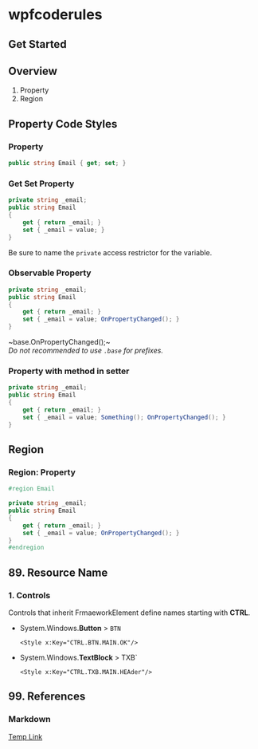 # wpfcoderules

## Get Started
## Overview
1. Property
2. Region
## Property Code Styles

### Property
```csharp
public string Email { get; set; }
```

### Get Set Property
```csharp
private string _email;
public string Email 
{ 
    get { return _email; } 
    set { _email = value; } 
}
```
Be sure to name the `private` access restrictor for the variable.
### Observable Property
```csharp
private string _email;
public string Email 
{ 
    get { return _email; } 
    set { _email = value; OnPropertyChanged(); } 
}
```
~base.OnPropertyChanged();~   
*Do not recommended to use `.base` for prefixes.*

### Property with method in setter
```csharp
private string _email;
public string Email 
{ 
    get { return _email; } 
    set { _email = value; Something(); OnPropertyChanged(); } 
}
```

## Region

### Region: Property
```csharp
#region Email

private string _email;
public string Email
{
    get { return _email; }
    set { _email = value; OnPropertyChanged(); }
}
#endregion
```

## 89. Resource Name

### 1. Controls
Controls that inherit FrmaeworkElement define names starting with **CTRL**.
   
* System.Windows.**Button** > `BTN`   

  ```xaml
  <Style x:Key="CTRL.BTN.MAIN.OK"/>
  ```
* System.Windows.**TextBlock** > TXB`   

  ```xaml
  <Style x:Key="CTRL.TXB.MAIN.HEAder"/>
  ```

## 99. References
### Markdown
[Temp Link](https://docs.microsoft.com/en-us/windows/communitytoolkit/parsers/markdownparser)
